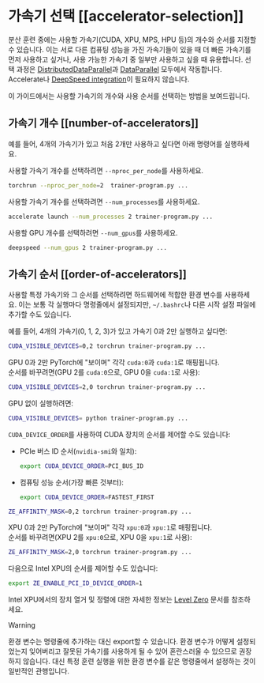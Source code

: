 <!--Copyright 2025 The HuggingFace Team. All rights reserved.

Licensed under the Apache License, Version 2.0 (the "License"); you may not use this file except in compliance with
the License. You may obtain a copy of the License at

http://www.apache.org/licenses/LICENSE-2.0

Unless required by applicable law or agreed to in writing, software distributed under the License is distributed on
an "AS IS" BASIS, WITHOUT WARRANTIES OR CONDITIONS OF ANY KIND, either express or implied. See the License for the
specific language governing permissions and limitations under the License.

⚠️ Note that this file is in Markdown but contains specific syntax for our doc-builder (similar to MDX) that may not be
rendered properly in your Markdown viewer.

-->

# 가속기 선택 [[accelerator-selection]]

분산 훈련 중에는 사용할 가속기(CUDA, XPU, MPS, HPU 등)의 개수와 순서를 지정할 수 있습니다. 이는 서로 다른 컴퓨팅 성능을 가진 가속기들이 있을 때 더 빠른 가속기를 먼저 사용하고 싶거나, 사용 가능한 가속기 중 일부만 사용하고 싶을 때 유용합니다. 선택 과정은 [DistributedDataParallel](https://pytorch.org/docs/stable/generated/torch.nn.parallel.DistributedDataParallel.html)과 [DataParallel](https://pytorch.org/docs/stable/generated/torch.nn.DataParallel.html) 모두에서 작동합니다. Accelerate나 [DeepSpeed integration](./main_classes/deepspeed)이 필요하지 않습니다.

이 가이드에서는 사용할 가속기의 개수와 사용 순서를 선택하는 방법을 보여드립니다.

## 가속기 개수 [[number-of-accelerators]]

예를 들어, 4개의 가속기가 있고 처음 2개만 사용하고 싶다면 아래 명령어를 실행하세요.

<hfoptions id="select-accelerator">
<hfoption id="torchrun">

사용할 가속기 개수를 선택하려면 `--nproc_per_node`를 사용하세요.

```bash
torchrun --nproc_per_node=2  trainer-program.py ...
```

</hfoption>
<hfoption id="Accelerate">

사용할 가속기 개수를 선택하려면 `--num_processes`를 사용하세요.

```bash
accelerate launch --num_processes 2 trainer-program.py ...
```

</hfoption>
<hfoption id="🤗 DeepSpeed">

사용할 GPU 개수를 선택하려면 `--num_gpus`를 사용하세요.

```bash
deepspeed --num_gpus 2 trainer-program.py ...
```

</hfoption>
</hfoptions>

## 가속기 순서 [[order-of-accelerators]]
사용할 특정 가속기와 그 순서를 선택하려면 하드웨어에 적합한 환경 변수를 사용하세요. 이는 보통 각 실행마다 명령줄에서 설정되지만, `~/.bashrc`나 다른 시작 설정 파일에 추가할 수도 있습니다.

예를 들어, 4개의 가속기(0, 1, 2, 3)가 있고 가속기 0과 2만 실행하고 싶다면:

<hfoptions id="accelerator-type">
<hfoption id="CUDA">

```bash
CUDA_VISIBLE_DEVICES=0,2 torchrun trainer-program.py ...
```

GPU 0과 2만 PyTorch에 "보이며" 각각 `cuda:0`과 `cuda:1`로 매핑됩니다.  
순서를 바꾸려면(GPU 2를 `cuda:0`으로, GPU 0을 `cuda:1`로 사용):


```bash
CUDA_VISIBLE_DEVICES=2,0 torchrun trainer-program.py ...
```

GPU 없이 실행하려면:

```bash
CUDA_VISIBLE_DEVICES= python trainer-program.py ...
```

`CUDA_DEVICE_ORDER`를 사용하여 CUDA 장치의 순서를 제어할 수도 있습니다:

- PCIe 버스 ID 순서(`nvidia-smi`와 일치):

    ```bash
    export CUDA_DEVICE_ORDER=PCI_BUS_ID
    ```

- 컴퓨팅 성능 순서(가장 빠른 것부터):

    ```bash
    export CUDA_DEVICE_ORDER=FASTEST_FIRST
    ```

</hfoption>
<hfoption id="Intel XPU">

```bash
ZE_AFFINITY_MASK=0,2 torchrun trainer-program.py ...
```

XPU 0과 2만 PyTorch에 "보이며" 각각 `xpu:0`과 `xpu:1`로 매핑됩니다.  
순서를 바꾸려면(XPU 2를 `xpu:0`으로, XPU 0을 `xpu:1`로 사용):

```bash
ZE_AFFINITY_MASK=2,0 torchrun trainer-program.py ...
```


다음으로 Intel XPU의 순서를 제어할 수도 있습니다:

```bash
export ZE_ENABLE_PCI_ID_DEVICE_ORDER=1
```

Intel XPU에서의 장치 열거 및 정렬에 대한 자세한 정보는 [Level Zero](https://github.com/oneapi-src/level-zero/blob/master/README.md?plain=1#L87) 문서를 참조하세요.

</hfoption>
</hfoptions>

> [!WARNING]
> 환경 변수는 명령줄에 추가하는 대신 export할 수 있습니다. 환경 변수가 어떻게 설정되었는지 잊어버리고 잘못된 가속기를 사용하게 될 수 있어 혼란스러울 수 있으므로 권장하지 않습니다. 대신 특정 훈련 실행을 위한 환경 변수를 같은 명령줄에서 설정하는 것이 일반적인 관행입니다.

